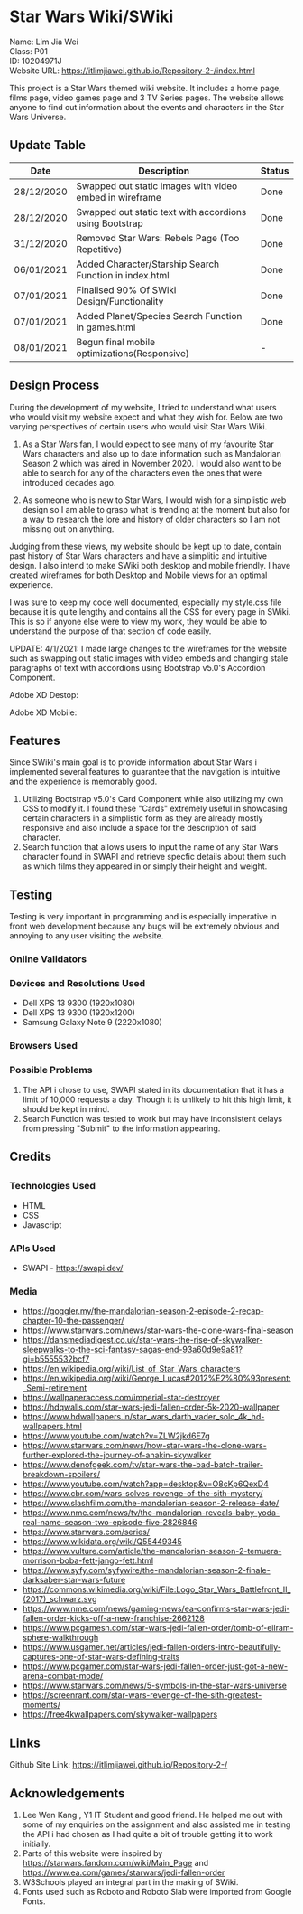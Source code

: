 <h1>Star Wars Wiki/SWiki</h1>

Name: Lim Jia Wei<br>
Class: P01<br>
ID: 10204971J<br>
Website URL: https://itlimjiawei.github.io/Repository-2-/index.html<br>

This project is a Star Wars themed wiki website. It includes a home page, films page, video games page and 3 TV Series pages. The website allows anyone to find out information about the events and characters in the Star Wars Universe. 

<h2>Update Table</h2>

Date        | Description                                             | Status
----------- | ------------------------------------------------------  | ------
28/12/2020  | Swapped out static images with video embed in wireframe |  Done 
28/12/2020  | Swapped out static text with accordions using Bootstrap |  Done 
31/12/2020  | Removed Star Wars: Rebels Page (Too Repetitive)         |  Done 
06/01/2021  | Added Character/Starship Search Function in index.html  |  Done
07/01/2021  | Finalised 90% Of SWiki Design/Functionality             |  Done
07/01/2021  | Added Planet/Species Search Function in games.html      |  Done
08/01/2021  | Begun final mobile optimizations(Responsive)            |   -

<h2>Design Process</h2>

During the development of my website, I tried to understand what users who would visit my website expect and what they wish for. Below are two varying perspectives of certain users who would visit Star Wars Wiki.

1. As a Star Wars fan, I would expect to see many of my favourite Star Wars characters and also up to date information such as Mandalorian Season 2 which was aired in November 2020. I would also want to be able to search for any of the characters even the ones that were introduced decades ago.

2. As someone who is new to Star Wars, I would wish for a simplistic web design so I am able to grasp what is trending at the moment but also for a way to research the lore and history of older characters so I am not missing out on anything. 

Judging from these views, my website should be kept up to date, contain past history of Star Wars characters and have a simplitic and intuitive design. I also intend to make SWiki both desktop and mobile friendly. I have created wireframes for both Desktop and Mobile views for an optimal experience. 

I was sure to keep my code well documented, especially my style.css file because it is quite lengthy and contains all the CSS for every page in SWiki. This is so if anyone else were to view my work, they would be able to understand the purpose of that section of code easily.


UPDATE: 4/1/2021: I made large changes to the wireframes for the website such as swapping out static images with video embeds and changing stale paragraphs of text with accordions using Bootstrap v5.0's Accordion Component.

Adobe XD Destop: 

Adobe XD Mobile:




<h2>Features</h2>

Since SWiki's main goal is to provide information about Star Wars i implemented several features to guarantee that the navigation is intuitive and the experience is memorably good.

1. Utilizing Bootstrap v5.0's Card Component while also utilizing my own CSS to modify it. I found these "Cards" extremely useful in showcasing certain characters in a simplistic form as they are already mostly responsive and also include a space for the description of said character.
2. Search function that allows users to input the name of any Star Wars character found in SWAPI and retrieve specfic details about them such as which films they appeared in or simply their height and weight.

<h2>Testing</h2>
Testing is very important in programming and is especially imperative in front web development because any bugs will be extremely obvious and annoying to any user visiting the website.

<h3>Online Validators</h3>




<h3>Devices and Resolutions Used</h3>

* Dell XPS 13 9300 (1920x1080)
* Dell XPS 13 9300 (1920x1200)
* Samsung Galaxy Note 9 (2220x1080)


<h3>Browsers Used<h3>


<h3>Possible Problems</h3>

1. The API i chose to use, SWAPI stated in its documentation that it has a limit of 10,000 requests a day. Though it is unlikely to hit this high limit, it should be kept in mind.
2. Search Function was tested to work but may have inconsistent delays from pressing "Submit" to the information appearing.




<h2>Credits<h2>

<h3>Technologies Used</h3>

* HTML 
* CSS
* Javascript

<h3>APIs Used</h3>

* SWAPI - https://swapi.dev/

<h3>Media</h3>

* https://goggler.my/the-mandalorian-season-2-episode-2-recap-chapter-10-the-passenger/ 
* https://www.starwars.com/news/star-wars-the-clone-wars-final-season
* https://dansmediadigest.co.uk/star-wars-the-rise-of-skywalker-sleepwalks-to-the-sci-fantasy-sagas-end-93a60d9e9a81?gi=b5555532bcf7<br>
* https://en.wikipedia.org/wiki/List_of_Star_Wars_characters
* https://en.wikipedia.org/wiki/George_Lucas#2012%E2%80%93present:_Semi-retirement
* https://wallpaperaccess.com/imperial-star-destroyer
* https://hdqwalls.com/star-wars-jedi-fallen-order-5k-2020-wallpaper
* https://www.hdwallpapers.in/star_wars_darth_vader_solo_4k_hd-wallpapers.html
* https://www.youtube.com/watch?v=ZLW2jkd6E7g
* https://www.starwars.com/news/how-star-wars-the-clone-wars-further-explored-the-journey-of-anakin-skywalker
* https://www.denofgeek.com/tv/star-wars-the-bad-batch-trailer-breakdown-spoilers/
* https://www.youtube.com/watch?app=desktop&v=O8cKp6QexD4
* https://www.cbr.com/wars-solves-revenge-of-the-sith-mystery/
* https://www.slashfilm.com/the-mandalorian-season-2-release-date/
* https://www.nme.com/news/tv/the-mandalorian-reveals-baby-yoda-real-name-season-two-episode-five-2826846
* https://www.starwars.com/series/
* https://www.wikidata.org/wiki/Q55449345
* https://www.vulture.com/article/the-mandalorian-season-2-temuera-morrison-boba-fett-jango-fett.html
* https://www.syfy.com/syfywire/the-mandalorian-season-2-finale-darksaber-star-wars-future
* https://commons.wikimedia.org/wiki/File:Logo_Star_Wars_Battlefront_II_(2017)_schwarz.svg
* https://www.nme.com/news/gaming-news/ea-confirms-star-wars-jedi-fallen-order-kicks-off-a-new-franchise-2662128<br>
* https://www.pcgamesn.com/star-wars-jedi-fallen-order/tomb-of-eilram-sphere-walkthrough
* https://www.usgamer.net/articles/jedi-fallen-orders-intro-beautifully-captures-one-of-star-wars-defining-traits<br>
* https://www.pcgamer.com/star-wars-jedi-fallen-order-just-got-a-new-arena-combat-mode/
* https://www.starwars.com/news/5-symbols-in-the-star-wars-universe
* https://screenrant.com/star-wars-revenge-of-the-sith-greatest-moments/
* https://free4kwallpapers.com/skywalker-wallpapers


<h2>Links</h2>

Github Site Link: https://itlimjiawei.github.io/Repository-2-/

<h2>Acknowledgements</h2>

1. Lee Wen Kang , Y1 IT Student and good friend. He helped me out with some of my enquiries on the assignment and also assisted me in testing the API i had chosen as I had quite a bit of trouble getting it to work initially.
2. Parts of this website were inspired by https://starwars.fandom.com/wiki/Main_Page and https://www.ea.com/games/starwars/jedi-fallen-order
3. W3Schools played an integral part in the making of SWiki. 
4. Fonts used such as Roboto and Roboto Slab were imported from Google Fonts.